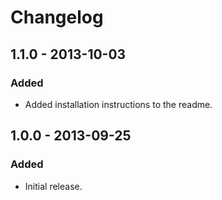 Changelog
=========

## 1.1.0 - 2013-10-03

### Added
- Added installation instructions to the readme.

## 1.0.0 - 2013-09-25

### Added
- Initial release.
